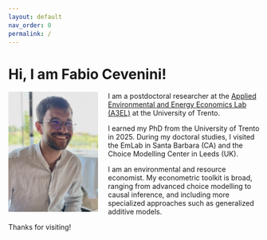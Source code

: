 ```yaml
---
layout: default
nav_order: 0
permalink: /
---
```


# Hi, I am Fabio Cevenini!

<img src="immagine per sito.jpg" 
     alt="Picture - Fabio Cevenini" 
     width="180" 
     style="float:left; margin-right:20px; margin-bottom:20px;">

I am a postdoctoral researcher at the [Applied Environmental and Energy Economics Lab (A3EL)](https://sites.google.com/view/a3el/home) at the University of Trento.

I earned my PhD from the University of Trento in 2025. During my doctoral studies, I visited the EmLab in Santa Barbara (CA) and the Choice Modelling Center in Leeds (UK). 

I am an environmental and resource economist. My econometric toolkit is broad, ranging from advanced choice modelling to causal inference, and including more specialized approaches such as generalized additive models.

Thanks for visiting!
